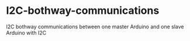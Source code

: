 # I2C-bothway-communications
I2C bothway communications between one master Arduino and one slave Arduino with I2C
